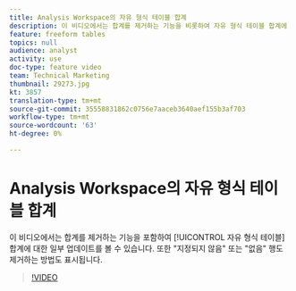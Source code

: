 ```yaml
---
title: Analysis Workspace의 자유 형식 테이블 합계
description: 이 비디오에서는 합계를 제거하는 기능을 비롯하여 자유 형식 테이블 합계에 대한 일부 업데이트를 볼 수 있습니다.
feature: freeform tables
topics: null
audience: analyst
activity: use
doc-type: feature video
team: Technical Marketing
thumbnail: 29273.jpg
kt: 3857
translation-type: tm+mt
source-git-commit: 35558831862c0756e7aaceb3640aef155b3af703
workflow-type: tm+mt
source-wordcount: '63'
ht-degree: 0%

---
```



# Analysis Workspace의 자유 형식 테이블 합계

이 비디오에서는 합계를 제거하는 기능을 포함하여 [!UICONTROL 자유 형식 테이블] 합계에 대한 일부 업데이트를 볼 수 있습니다. 또한 &quot;지정되지 않음&quot; 또는 &quot;없음&quot; 행도 제거하는 방법도 표시됩니다.

>[!VIDEO](https://video.tv.adobe.com/v/29273/?quality=12)
